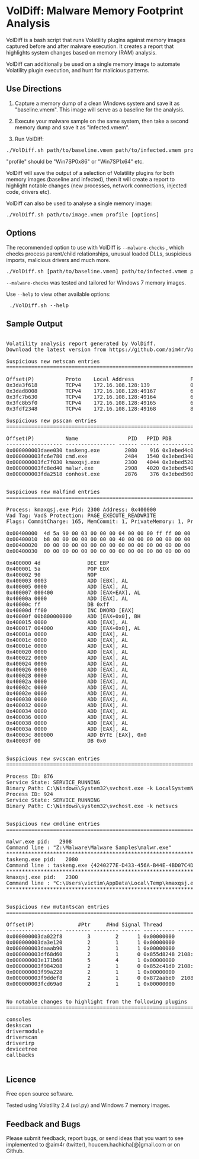 
VolDiff: Malware Memory Footprint Analysis
==========================================

VolDiff is a bash script that runs Volatility plugins against memory images captured before and after malware execution. It creates a report that highlights system changes based on memory (RAM) analysis.

VolDiff can additionally be used on a single memory image to automate Volatility plugin execution, and hunt for malicious patterns.

Use Directions
----------------

1. Capture a memory dump of a clean Windows system and save it as "baseline.vmem". This image will serve as a baseline for the analysis.

2. Execute your malware sample on the same system, then take a second memory dump and save it as "infected.vmem".

3. Run VolDiff:
<pre>
./VolDiff.sh path/to/baseline.vmem path/to/infected.vmem profile [options]
</pre>
"profile" should be "Win7SP0x86" or "Win7SP1x64" etc.

VolDiff will save the output of a selection of Volatility plugins for both memory images (baseline and infected), then it will create a report to highlight notable changes (new processes, network connections, injected code, drivers etc).

VolDiff can also be used to analyse a single memory image:
<pre>
./VolDiff.sh path/to/image.vmem profile [options] 
</pre>

Options
----------
The recommended option to use with VolDiff is `--malware-checks` , which checks process parent/child relationships, unusual loaded DLLs, suspicious imports, malicious drivers and much more.

<pre>
./VolDiff.sh [path/to/baseline.vmem] path/to/infected.vmem profile --malware-checks
</pre>

`--malware-checks` was tested and tailored for Windows 7 memory images.

Use `--help` to view other available options: 
<pre> ./VolDiff.sh --help </pre>

Sample Output
---------------
<pre>

Volatility analysis report generated by VolDiff.
Download the latest version from https://github.com/aim4r/VolDiff/.

Suspicious new netscan entries
=========================================================================

Offset(P)          Proto    Local Address                  Foreign Address      State            Pid      Owner          Created
0x3da3f618         TCPv4    172.16.108.128:139             0.0.0.0:0            LISTENING        4        System         
0x3dad8008         TCPv4    172.16.108.128:49167           62.24.131.168:80     CLOSED           924      svchost.exe    
0x3fc7b630         TCPv4    172.16.108.128:49164           65.55.50.157:443     CLOSED           924      svchost.exe    
0x3fc8b5f0         TCPv4    172.16.108.128:49165           62.24.131.168:80     CLOSED           924      svchost.exe    
0x3fdf2348         TCPv4    172.16.108.128:49168           87.236.215.151:80    CLOSED           2108     explorer.exe   

Suspicious new psscan entries
=========================================================================

Offset(P)          Name                PID   PPID PDB        Time created                   Time exited                   
------------------ ---------------- ------ ------ ---------- ------------------------------ ------------------------------
0x000000003daee030 taskeng.exe        2080    916 0x3ebed4c0 2015-05-02 19:32:56 UTC+0000                                 
0x000000003fc6e780 cmd.exe            2484   1540 0x3ebed340 2015-05-02 19:33:48 UTC+0000   2015-05-02 19:33:48 UTC+0000  
0x000000003fc7f030 kmaxqsj.exe        2300   4044 0x3ebed520 2015-05-02 19:33:07 UTC+0000                                 
0x000000003fc8ed40 malwr.exe          2908   4020 0x3ebed540 2015-05-02 19:32:45 UTC+0000                                 
0x000000003fda2518 conhost.exe        2876    376 0x3ebed560 2015-05-02 19:33:48 UTC+0000   2015-05-02 19:33:48 UTC+0000  


Suspicious new malfind entries
=========================================================================

Process: kmaxqsj.exe Pid: 2300 Address: 0x400000
Vad Tag: VadS Protection: PAGE_EXECUTE_READWRITE
Flags: CommitCharge: 165, MemCommit: 1, PrivateMemory: 1, Protection: 6

0x00400000  4d 5a 90 00 03 00 00 00 04 00 00 00 ff ff 00 00   MZ..............
0x00400010  b8 00 00 00 00 00 00 00 40 00 00 00 00 00 00 00   ........@.......
0x00400020  00 00 00 00 00 00 00 00 00 00 00 00 00 00 00 00   ................
0x00400030  00 00 00 00 00 00 00 00 00 00 00 00 80 00 00 00   ................

0x400000 4d               DEC EBP
0x400001 5a               POP EDX
0x400002 90               NOP
0x400003 0003             ADD [EBX], AL
0x400005 0000             ADD [EAX], AL
0x400007 000400           ADD [EAX+EAX], AL
0x40000a 0000             ADD [EAX], AL
0x40000c ff               DB 0xff
0x40000d ff00             INC DWORD [EAX]
0x40000f 00b800000000     ADD [EAX+0x0], BH
0x400015 0000             ADD [EAX], AL
0x400017 004000           ADD [EAX+0x0], AL
0x40001a 0000             ADD [EAX], AL
0x40001c 0000             ADD [EAX], AL
0x40001e 0000             ADD [EAX], AL
0x400020 0000             ADD [EAX], AL
0x400022 0000             ADD [EAX], AL
0x400024 0000             ADD [EAX], AL
0x400026 0000             ADD [EAX], AL
0x400028 0000             ADD [EAX], AL
0x40002a 0000             ADD [EAX], AL
0x40002c 0000             ADD [EAX], AL
0x40002e 0000             ADD [EAX], AL
0x400030 0000             ADD [EAX], AL
0x400032 0000             ADD [EAX], AL
0x400034 0000             ADD [EAX], AL
0x400036 0000             ADD [EAX], AL
0x400038 0000             ADD [EAX], AL
0x40003a 0000             ADD [EAX], AL
0x40003c 800000           ADD BYTE [EAX], 0x0
0x40003f 00               DB 0x0


Suspicious new svcscan entries
=========================================================================

Process ID: 876
Service State: SERVICE_RUNNING
Binary Path: C:\Windows\System32\svchost.exe -k LocalSystemNetworkRestricted
Process ID: 924
Service State: SERVICE_RUNNING
Binary Path: C:\Windows\system32\svchost.exe -k netsvcs


Suspicious new cmdline entries
=========================================================================

malwr.exe pid:   2908
Command line : "Z:\Malware\Malware Samples\malwr.exe"
************************************************************************
taskeng.exe pid:   2080
Command line : taskeng.exe {4240277E-D433-456A-B44E-4BD07C4DB325}
************************************************************************
kmaxqsj.exe pid:   2300
Command line : "C:\Users\victim\AppData\Local\Temp\kmaxqsj.exe"
************************************************************************


Suspicious new mutantscan entries
=========================================================================

Offset(P)              #Ptr     #Hnd Signal Thread           CID Name
------------------ -------- -------- ------ ---------- --------- ----
0x000000003da022f8        3        2      1 0x00000000           HGFSMUTEX
0x000000003da3e120        2        1      1 0x00000000           5827a689a8a470200835d840817112f0
0x000000003daaab90        2        1      1 0x00000000           WininetProxyRegistryMutex
0x000000003df68d60        2        1      0 0x855d8248 2108:1140 41df362a3f3d701bb5b5749a3e43f484
0x000000003e171b68        5        4      1 0x00000000           d3b1bbc7-c020-4056-9ded-7c6f40b5a2fc
0x000000003f984208        2        1      0 0x852c41d0 2108:3712 ad1751de900a1713cecd716adfda611f
0x000000003f99a228        2        1      1 0x00000000           WininetStartupMutex
0x000000003f9ddef8        2        1      0 0x872aabe0  2108:668 cb16681dee85a67993f0759da19566be
0x000000003fcd69a0        2        1      1 0x00000000           WininetConnectionMutex


No notable changes to highlight from the following plugins
===========================================================================

consoles
deskscan
drivermodule
driverscan
driverirp
devicetree
callbacks

</pre>

Licence
--------
Free open source software. 

Tested using Volatility 2.4 (vol.py) and Windows 7 memory images.

Feedback and Bugs
-------------------
Please submit feedback, report bugs, or send ideas that you want to see implemented to @aim4r (twitter), houcem.hachicha[@]gmail.com or on Github.
